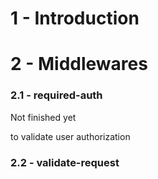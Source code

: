 # 1 - Introduction







# 2 - Middlewares

### 2.1 - required-auth

Not finished yet

to validate user authorization



### 2.2 - validate-request

